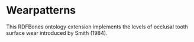# Wearpatterns
This RDFBones ontology extension implements the levels of occlusal tooth surface wear introduced by Smith (1984).
